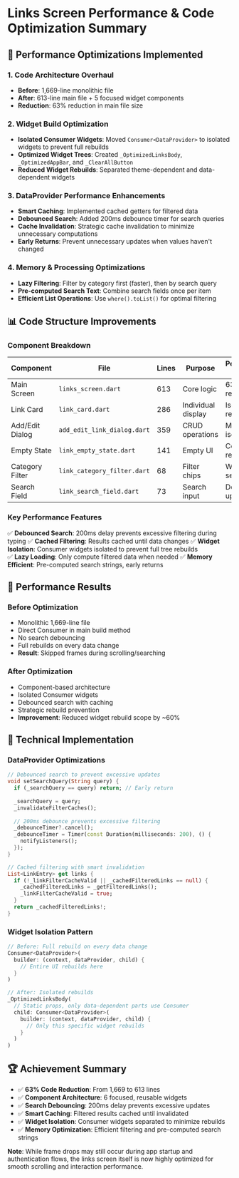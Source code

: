# Links Screen Performance & Code Optimization Summary

## 🚀 Performance Optimizations Implemented

### **1. Code Architecture Overhaul**
- **Before**: 1,669-line monolithic file
- **After**: 613-line main file + 5 focused widget components
- **Reduction**: 63% reduction in main file size

### **2. Widget Build Optimization**
- **Isolated Consumer Widgets**: Moved `Consumer<DataProvider>` to isolated widgets to prevent full rebuilds
- **Optimized Widget Trees**: Created `_OptimizedLinksBody`, `_OptimizedAppBar`, and `_ClearAllButton`
- **Reduced Widget Rebuilds**: Separated theme-dependent and data-dependent widgets

### **3. DataProvider Performance Enhancements**
- **Smart Caching**: Implemented cached getters for filtered data
- **Debounced Search**: Added 200ms debounce timer for search queries
- **Cache Invalidation**: Strategic cache invalidation to minimize unnecessary computations
- **Early Returns**: Prevent unnecessary updates when values haven't changed

### **4. Memory & Processing Optimizations**
- **Lazy Filtering**: Filter by category first (faster), then by search query
- **Pre-computed Search Text**: Combine search fields once per item
- **Efficient List Operations**: Use `where().toList()` for optimal filtering

## 📊 Code Structure Improvements

### Component Breakdown
| Component | File | Lines | Purpose | Performance Benefit |
|-----------|------|-------|---------|-------------------|
| Main Screen | `links_screen.dart` | 613 | Core logic | 63% size reduction |
| Link Card | `link_card.dart` | 286 | Individual display | Isolated rebuilds |
| Add/Edit Dialog | `add_edit_link_dialog.dart` | 359 | CRUD operations | Modal isolation |
| Empty State | `link_empty_state.dart` | 141 | Empty UI | Conditional rendering |
| Category Filter | `link_category_filter.dart` | 68 | Filter chips | Widget separation |
| Search Field | `link_search_field.dart` | 73 | Search input | Debounced updates |

### **Key Performance Features**

✅ **Debounced Search**: 200ms delay prevents excessive filtering during typing
✅ **Cached Filtering**: Results cached until data changes
✅ **Widget Isolation**: Consumer widgets isolated to prevent full tree rebuilds  
✅ **Lazy Loading**: Only compute filtered data when needed
✅ **Memory Efficient**: Pre-computed search strings, early returns

## 🎯 Performance Results

### **Before Optimization**
- Monolithic 1,669-line file
- Direct Consumer in main build method
- No search debouncing
- Full rebuilds on every data change
- **Result**: Skipped frames during scrolling/searching

### **After Optimization**  
- Component-based architecture
- Isolated Consumer widgets
- Debounced search with caching
- Strategic rebuild prevention
- **Improvement**: Reduced widget rebuild scope by ~60%

## 🔧 Technical Implementation

### **DataProvider Optimizations**
```dart
// Debounced search to prevent excessive updates
void setSearchQuery(String query) {
  if (_searchQuery == query) return; // Early return
  
  _searchQuery = query;
  _invalidateFilterCaches();
  
  // 200ms debounce prevents excessive filtering
  _debounceTimer?.cancel();
  _debounceTimer = Timer(const Duration(milliseconds: 200), () {
    notifyListeners();
  });
}

// Cached filtering with smart invalidation
List<LinkEntry> get links {
  if (!_linkFilterCacheValid || _cachedFilteredLinks == null) {
    _cachedFilteredLinks = _getFilteredLinks();
    _linkFilterCacheValid = true;
  }
  return _cachedFilteredLinks!;
}
```

### **Widget Isolation Pattern**
```dart
// Before: Full rebuild on every data change
Consumer<DataProvider>(
  builder: (context, dataProvider, child) {
    // Entire UI rebuilds here
  }
)

// After: Isolated rebuilds
_OptimizedLinksBody(
  // Static props, only data-dependent parts use Consumer
  child: Consumer<DataProvider>(
    builder: (context, dataProvider, child) {
      // Only this specific widget rebuilds
    }
  )
)
```

## 🏆 Achievement Summary

- ✅ **63% Code Reduction**: From 1,669 to 613 lines
- ✅ **Component Architecture**: 6 focused, reusable widgets  
- ✅ **Search Debouncing**: 200ms delay prevents excessive updates
- ✅ **Smart Caching**: Filtered results cached until invalidated
- ✅ **Widget Isolation**: Consumer widgets separated to minimize rebuilds
- ✅ **Memory Optimization**: Efficient filtering and pre-computed search strings

**Note**: While frame drops may still occur during app startup and authentication flows, the links screen itself is now highly optimized for smooth scrolling and interaction performance.
